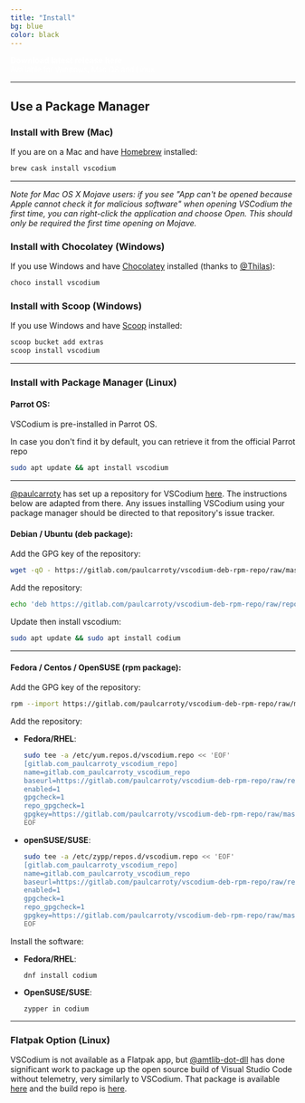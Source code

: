```yaml
---
title: "Install"
bg: blue
color: black
---
```


<div class="link-button">
<a href="https://github.com/VSCodium/vscodium/releases" style="color: white;text-decoration:none;">
<b>Download latest release here</b><br>
<font size="-1">Available for Windows, Mac OS and Linux</font>
</a>
</div>

---

## Use a Package Manager

### Install with Brew (Mac)
If you are on a Mac and have [Homebrew](https://brew.sh/) installed:
```bash
brew cask install vscodium
```

---

_Note for Mac OS X Mojave users: if you see "App can't be opened because Apple cannot check it for malicious software" when opening VSCodium the first time, you can right-click the application and choose Open. This should only be required the first time opening on Mojave._

### Install with Chocolatey (Windows)
If you use Windows and have [Chocolatey](https://chocolatey.org) installed (thanks to [@Thilas](https://github.com/Thilas)):
```bash
choco install vscodium
```

### <a id="install-with-scoop"></a>Install with Scoop (Windows)
If you use Windows and have [Scoop](https://scoop.sh/) installed:
```bash
scoop bucket add extras
scoop install vscodium
```

---

### Install with Package Manager (Linux)


#### Parrot OS:

VSCodium is pre-installed in Parrot OS.

In case you don't find it by default, you can retrieve it from the official Parrot repo

```bash
sudo apt update && apt install vscodium
```

---

[@paulcarroty](https://github.com/paulcarroty) has set up a repository for VSCodium [here](https://gitlab.com/paulcarroty/vscodium-deb-rpm-repo). The instructions below are adapted from there. Any issues installing VSCodium using your package manager should be directed to that repository's issue tracker.

#### Debian / Ubuntu (deb package):
Add the GPG key of the repository:
```bash
wget -qO - https://gitlab.com/paulcarroty/vscodium-deb-rpm-repo/raw/master/pub.gpg | sudo apt-key add -
```
 
Add the repository:
```bash
echo 'deb https://gitlab.com/paulcarroty/vscodium-deb-rpm-repo/raw/repos/debs/ vscodium main' | sudo tee --append /etc/apt/sources.list.d/vscodium.list
```

Update then install vscodium:
```bash
sudo apt update && sudo apt install codium
```


---


#### Fedora / Centos / OpenSUSE (rpm package):

Add the GPG key of the repository:

```bash
rpm --import https://gitlab.com/paulcarroty/vscodium-deb-rpm-repo/raw/master/pub.gpg
```

Add the repository:

- **Fedora/RHEL**:
  ```bash
  sudo tee -a /etc/yum.repos.d/vscodium.repo << 'EOF'
  [gitlab.com_paulcarroty_vscodium_repo]
  name=gitlab.com_paulcarroty_vscodium_repo
  baseurl=https://gitlab.com/paulcarroty/vscodium-deb-rpm-repo/raw/repos/rpms/
  enabled=1
  gpgcheck=1
  repo_gpgcheck=1
  gpgkey=https://gitlab.com/paulcarroty/vscodium-deb-rpm-repo/raw/master/pub.gpg
  EOF
  ```

- **openSUSE/SUSE**:
  ```bash
  sudo tee -a /etc/zypp/repos.d/vscodium.repo << 'EOF'
  [gitlab.com_paulcarroty_vscodium_repo]
  name=gitlab.com_paulcarroty_vscodium_repo
  baseurl=https://gitlab.com/paulcarroty/vscodium-deb-rpm-repo/raw/repos/rpms/
  enabled=1
  gpgcheck=1
  repo_gpgcheck=1
  gpgkey=https://gitlab.com/paulcarroty/vscodium-deb-rpm-repo/raw/master/pub.gpg
  EOF
  ```


Install the software:


- **Fedora/RHEL**:
  ```
  dnf install codium
  ```
- **OpenSUSE/SUSE**:
  ```
  zypper in codium
  ```


---


### <a id="flatpak"></a>Flatpak Option (Linux)
VSCodium is not available as a Flatpak app, but [@amtlib-dot-dll](https://github.com/amtlib-dot-dll) has done significant work to package up the open source build of Visual Studio Code without telemetry, very similarly to VSCodium. That package is available [here](https://flathub.org/apps/details/com.visualstudio.code.oss) and the build repo is [here](https://github.com/flathub/com.visualstudio.code.oss).
